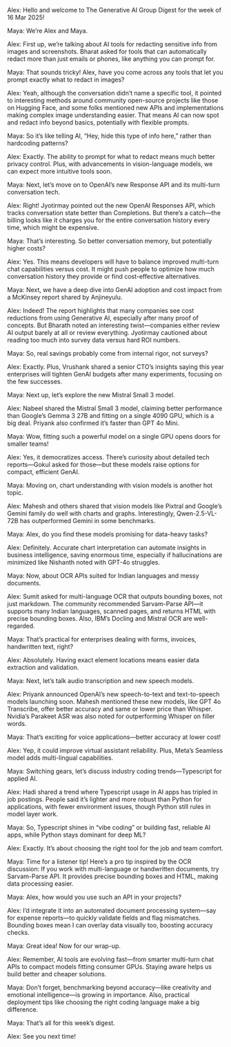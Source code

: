 Alex: Hello and welcome to The Generative AI Group Digest for the week of 16 Mar 2025!

Maya: We’re Alex and Maya.

Alex: First up, we’re talking about AI tools for redacting sensitive info from images and screenshots. Bharat asked for tools that can automatically redact more than just emails or phones, like anything you can prompt for.

Maya: That sounds tricky! Alex, have you come across any tools that let you prompt exactly what to redact in images?

Alex: Yeah, although the conversation didn’t name a specific tool, it pointed to interesting methods around community open-source projects like those on Hugging Face, and some folks mentioned new APIs and implementations making complex image understanding easier. That means AI can now spot and redact info beyond basics, potentially with flexible prompts.

Maya: So it’s like telling AI, “Hey, hide this type of info here,” rather than hardcoding patterns?

Alex: Exactly. The ability to prompt for what to redact means much better privacy control. Plus, with advancements in vision-language models, we can expect more intuitive tools soon.

Maya: Next, let’s move on to OpenAI’s new Response API and its multi-turn conversation tech.

Alex: Right! Jyotirmay pointed out the new OpenAI Responses API, which tracks conversation state better than Completions. But there’s a catch—the billing looks like it charges you for the entire conversation history every time, which might be expensive.

Maya: That’s interesting. So better conversation memory, but potentially higher costs?

Alex: Yes. This means developers will have to balance improved multi-turn chat capabilities versus cost. It might push people to optimize how much conversation history they provide or find cost-effective alternatives.

Maya: Next, we have a deep dive into GenAI adoption and cost impact from a McKinsey report shared by Anjineyulu.

Alex: Indeed! The report highlights that many companies see cost reductions from using Generative AI, especially after many proof of concepts. But Bharath noted an interesting twist—companies either review AI output barely at all or review everything. Jyotirmay cautioned about reading too much into survey data versus hard ROI numbers.

Maya: So, real savings probably come from internal rigor, not surveys?

Alex: Exactly. Plus, Vrushank shared a senior CTO’s insights saying this year enterprises will tighten GenAI budgets after many experiments, focusing on the few successes.

Maya: Next up, let’s explore the new Mistral Small 3 model.

Alex: Nabeel shared the Mistral Small 3 model, claiming better performance than Google’s Gemma 3 27B and fitting on a single 4090 GPU, which is a big deal. Priyank also confirmed it’s faster than GPT 4o Mini.

Maya: Wow, fitting such a powerful model on a single GPU opens doors for smaller teams!

Alex: Yes, it democratizes access. There’s curiosity about detailed tech reports—Gokul asked for those—but these models raise options for compact, efficient GenAI.

Maya: Moving on, chart understanding with vision models is another hot topic.

Alex: Mahesh and others shared that vision models like Pixtral and Google’s Gemini family do well with charts and graphs. Interestingly, Qwen-2.5-VL-72B has outperformed Gemini in some benchmarks.

Maya: Alex, do you find these models promising for data-heavy tasks?

Alex: Definitely. Accurate chart interpretation can automate insights in business intelligence, saving enormous time, especially if hallucinations are minimized like Nishanth noted with GPT-4o struggles.

Maya: Now, about OCR APIs suited for Indian languages and messy documents.

Alex: Sumit asked for multi-language OCR that outputs bounding boxes, not just markdown. The community recommended Sarvam-Parse API—it supports many Indian languages, scanned pages, and returns HTML with precise bounding boxes. Also, IBM’s Docling and Mistral OCR are well-regarded.

Maya: That’s practical for enterprises dealing with forms, invoices, handwritten text, right?

Alex: Absolutely. Having exact element locations means easier data extraction and validation.

Maya: Next, let’s talk audio transcription and new speech models.

Alex: Priyank announced OpenAI’s new speech-to-text and text-to-speech models launching soon. Mahesh mentioned these new models, like GPT 4o Transcribe, offer better accuracy and same or lower price than Whisper. Nvidia’s Parakeet ASR was also noted for outperforming Whisper on filler words.

Maya: That’s exciting for voice applications—better accuracy at lower cost!

Alex: Yep, it could improve virtual assistant reliability. Plus, Meta’s Seamless model adds multi-lingual capabilities.

Maya: Switching gears, let’s discuss industry coding trends—Typescript for applied AI.

Alex: Hadi shared a trend where Typescript usage in AI apps has tripled in job postings. People said it’s lighter and more robust than Python for applications, with fewer environment issues, though Python still rules in model layer work.

Maya: So, Typescript shines in “vibe coding” or building fast, reliable AI apps, while Python stays dominant for deep ML?

Alex: Exactly. It’s about choosing the right tool for the job and team comfort.

Maya: Time for a listener tip! Here’s a pro tip inspired by the OCR discussion: If you work with multi-language or handwritten documents, try Sarvam-Parse API. It provides precise bounding boxes and HTML, making data processing easier.

Maya: Alex, how would you use such an API in your projects?

Alex: I’d integrate it into an automated document processing system—say for expense reports—to quickly validate fields and flag mismatches. Bounding boxes mean I can overlay data visually too, boosting accuracy checks.

Maya: Great idea! Now for our wrap-up.

Alex: Remember, AI tools are evolving fast—from smarter multi-turn chat APIs to compact models fitting consumer GPUs. Staying aware helps us build better and cheaper solutions.

Maya: Don’t forget, benchmarking beyond accuracy—like creativity and emotional intelligence—is growing in importance. Also, practical deployment tips like choosing the right coding language make a big difference.

Maya: That’s all for this week’s digest.

Alex: See you next time!
